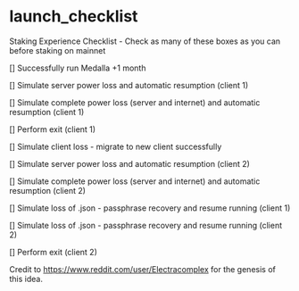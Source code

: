 # launch_checklist
Staking Experience Checklist - Check as many of these boxes as you can before staking on mainnet


[] Successfully run Medalla +1 month

[] Simulate server power loss and automatic resumption (client 1)

[] Simulate complete power loss (server and internet) and automatic resumption (client 1)

[] Perform exit (client 1)

[] Simulate client loss - migrate to new client successfully

[] Simulate server power loss and automatic resumption (client 2)

[] Simulate complete power loss (server and internet) and automatic resumption (client 2)

[] Simulate loss of .json - passphrase recovery and resume running (client 1)

[] Simulate loss of .json - passphrase recovery and resume running (client 2)

[] Perform exit (client 2)


Credit to https://www.reddit.com/user/Electracomplex for the genesis of this idea.
